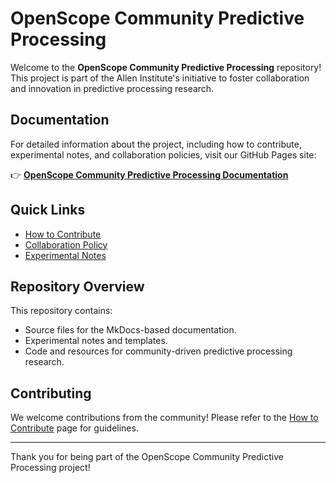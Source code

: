 # OpenScope Community Predictive Processing

Welcome to the **OpenScope Community Predictive Processing** repository! This project is part of the Allen Institute's initiative to foster collaboration and innovation in predictive processing research.

## Documentation

For detailed information about the project, including how to contribute, experimental notes, and collaboration policies, visit our GitHub Pages site:

👉 **[OpenScope Community Predictive Processing Documentation](https://allenneuraldynamics.github.io/openscope-community-predictive-processing/)**

## Quick Links

- [How to Contribute](https://allenneuraldynamics.github.io/openscope-community-predictive-processing/how_to_contribute/)
- [Collaboration Policy](https://allenneuraldynamics.github.io/openscope-community-predictive-processing/collaboration-policy/)
- [Experimental Notes](https://allenneuraldynamics.github.io/openscope-community-predictive-processing/experiments/)

## Repository Overview

This repository contains:
- Source files for the MkDocs-based documentation.
- Experimental notes and templates.
- Code and resources for community-driven predictive processing research.

## Contributing

We welcome contributions from the community! Please refer to the [How to Contribute](https://allenneuraldynamics.github.io/openscope-community-predictive-processing/how_to_contribute/) page for guidelines.

---

Thank you for being part of the OpenScope Community Predictive Processing project!